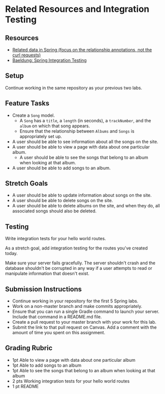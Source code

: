 # Related Resources and Integration Testing

## Resources
* [Related data in Spring (focus on the relationship annotations, not the curl requests)](https://www.baeldung.com/spring-data-rest-relationships)
* [Baeldung: Spring Integration Testing](https://www.baeldung.com/integration-testing-in-spring)

## Setup
Continue working in the same repository as your previous two labs.

## Feature Tasks
- Create a `Song` model.
    - A `Song` has a `title`, a `length` (in seconds), a `trackNumber`, and the `album` on which that song appears.
    - Ensure that the relationship between `Albums` and `Songs` is appropriately set up.
- A user should be able to see information about all the songs on the site.
- A user should be able to view a page with data about one particular album.
    - A user should be able to see the songs that belong to an album when looking at that album.
- A user should be able to add songs to an album.

## Stretch Goals
- A user should be able to update information about songs on the site.
- A user should be able to delete songs on the site.
- A user should be able to delete albums on the site, and when they do, all associated songs should also be deleted.

## Testing
Write integration tests for your hello world routes.

As a stretch goal, add integration testing for the routes you've created today.

Make sure your server fails gracefully. The server shouldn't crash and the
database shouldn't be corrupted in any way if a user attempts to read or
manipulate information that doesn't exist.

## Submission Instructions
* Continue working in your repository for the first 5 Spring labs.
* Work on a non-master branch and make commits appropriately.
* Ensure that you can run a single Gradle command to launch your server. Include that command in a README.md file.
* Create a pull request to your master branch with your work for this lab.
* Submit the link to that pull request on Canvas. Add a comment with the amount of time you spent on this assignment.

## Grading Rubric
- 1pt Able to view a page with data about one particular album
- 1pt Able to add songs to an album
- 1pt Able to see the songs that belong to an album when looking at that album
- 2 pts Working integration tests for your hello world routes
- 1 pt README
